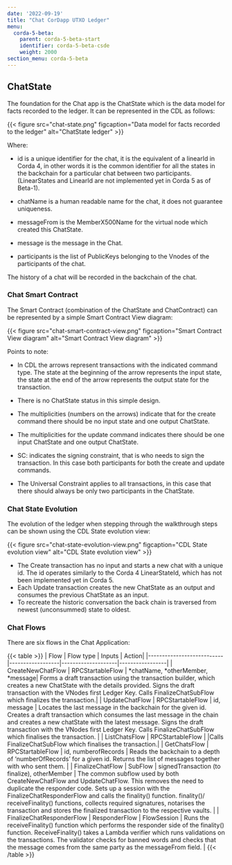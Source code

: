 ```yaml
---
date: '2022-09-19'
title: "Chat CorDapp UTXO Ledger"
menu:
  corda-5-beta:
    parent: corda-5-beta-start
    identifier: corda-5-beta-csde
    weight: 2000
section_menu: corda-5-beta
---
```


## ChatState

The foundation for the Chat app is the ChatState which is the data model for facts recorded to the ledger. It can be represented in the CDL as follows:

{{< figure src="chat-state.png" figcaption="Data model for facts recorded to the ledger" alt="ChatState ledger" >}}

Where:

* id is a unique identifier for the chat, it is the equivalent of a linearId in Corda 4, in other words it is the common identifier for all the states in the backchain for a particular chat between two participants. (LinearStates and LinearId are not implemented yet in Corda 5 as of Beta-1).

* chatName is a human readable name for the chat, it does not guarantee uniqueness.

* messageFrom is the MemberX500Name for the virtual node which created this ChatState.

* message is the message in the Chat.

* participants is the list of PublicKeys belonging to the Vnodes of the participants of the chat.

The history of a chat will be recorded in the backchain of the chat.

### Chat Smart Contract

The Smart Contract (combination of the ChatState and ChatContract) can be represented by a simple Smart Contract View diagram:

{{< figure src="chat-smart-contract-view.png" figcaption="Smart Contract View diagram" alt="Smart Contract View diagram" >}}

Points to note:

* In CDL the arrows represent transactions with the indicated command type. The state at the beginning of the arrow represents the input state, the state at the end of the arrow represents the output state for the transaction.
* There is no ChatState status in this simple design.

* The multiplicities (numbers on the arrows) indicate that for the create command there should be no input state and one output ChatState.

* The multiplicities for the update command indicates there should be one input ChatState and one output ChatState.

* SC: indicates the signing constraint, that is who needs to sign the transaction. In this case both participants for both the create and update commands.

* The Universal Constraint applies to all transactions, in this case that there should always be only two  participants in the ChatState.

### Chat State Evolution

The evolution of the ledger when stepping through the walkthrough steps can be shown using the CDL State evolution view:

{{< figure src="chat-state-evolution-view.png" figcaption="CDL State evolution view" alt="CDL State evolution view" >}}

* The Create transaction has no input and starts a new chat with a unique id. The id operates similarly to the Corda 4  LinearStateId, which has not been implemented yet in Corda 5.
* Each Update transaction creates the new ChatState as an output and consumes the previous ChatState as an input.
* To recreate the historic conversation the back chain is traversed from newest (unconsummed) state to oldest.

### Chat Flows

There are six flows in the Chat Application:

{{< table >}}
 | Flow                      | Flow type        | Inputs |            Action|
 |---------------------------|------------------|--------------------|-----------------|
 | CreateNewChatFlow         | RPCStartableFlow | *chatName, *otherMember, *message| Forms a draft transaction using the transaction builder, which creates a new ChatState with the details provided. Signs the draft transaction with the VNodes first Ledger Key. Calls FinalizeChatSubFlow which finalizes the transaction.|
 | UpdateChatFlow            | RPCStartableFlow | id, message        | Locates the last message in the backchain for the given id. Creates a draft transaction which consumes the last message in the chain and creates a new chatState with the latest message. Signs the draft transaction with the VNodes first Ledger Key. Calls FinalizeChatSubFlow which finalises the transaction.  |
 | ListChatsFlow             | RPCStartableFlow | <none>   |Calls FinalizeChatSubFlow which finalises the transaction.|
 | GetChatsFlow              | RPCStartableFlow | id, numberofRecords | Reads the backchain to a depth of ‘numberOfRecords’ for a given id. Returns the list of messages together with who sent them. |
 | FinalizeChatFlow          | SubFlow          | signedTransaction (to finalize), otherMember | The common subflow used by both CreateNewChatFlow and UpdateChatFlow. This removes the need to duplicate the responder code.  Sets up a session with the FinalizeChatResponderFlow and calls the finality() function. finality()/ receiveFinality() functions, collects required signatures, notarises the transaction and stores the finalized transaction to the respective vaults. |
 | FinalizeChatResponderFlow | ResponderFlow    | FlowSession           | Runs the receiveFinality() function which performs the responder side of the finality() function. ReceiveFinality() takes a Lambda verifier which runs validations on the transactions. The validator checks for banned words and checks that the message comes from the same party as the messageFrom field. |
 {{< /table >}}
